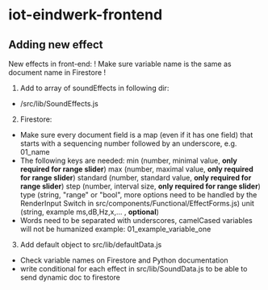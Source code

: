 # iot-eindwerk-frontend

## Adding new effect
New effects in front-end:
! Make sure variable name is the same as document name in Firestore !

1. Add to array of soundEffects in following dir:
- /src/lib/SoundEffects.js

2. Firestore:
- Make sure every document field is a map (even if it has one field) that starts with a sequencing number followed by an underscore, e.g. 01_name
- The following keys are needed:
    min (number, minimal value, **only required for range slider**)
    max (number, maximal value, **only required for range slider**)
    standard (number, standard value, **only required for range slider**)
    step (number, interval size, **only required for range slider**)
    type (string, "range" or "bool", more options need to be handled by the RenderInput Switch in src/components/Functional/EffectForms.js)
    unit (string, example ms,dB,Hz,x,... , **optional**)
- Words need to be separated with underscores, camelCased variables will not be humanized
    example: 01_example_variable_one

3. Add default object to src/lib/defaultData.js
- Check variable names on Firestore and Python documentation
- write conditional for each effect in src/lib/SoundData.js to be able to send dynamic doc to firestore
